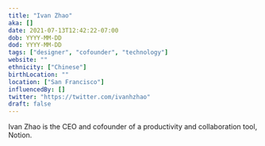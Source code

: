 ```yaml
---
title: "Ivan Zhao"
aka: []
date: 2021-07-13T12:42:22-07:00
dob: YYYY-MM-DD
dod: YYYY-MM-DD
tags: ["designer", "cofounder", "technology"]
website: ""
ethnicity: ["Chinese"]
birthLocation: ""
location: ["San Francisco"]
influencedBy: []
twitter: "https://twitter.com/ivanhzhao"
draft: false
---
```


Ivan Zhao is the CEO and cofounder of a productivity and collaboration tool,
Notion.
